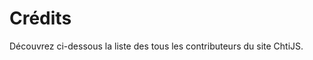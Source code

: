 <!-- varstream
title=Crédits
description=Liste des contributeurs
keywords.+=JavaScript
keywords.+=ChtiJS
keywords.+=Crédits
template=credits
-->

# Crédits

Découvrez ci-dessous la liste des tous les contributeurs du site ChtiJS.
